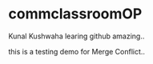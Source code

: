 # commclassroomOP

Kunal Kushwaha learing github amazing..

this is a testing demo for Merge Conflict..
